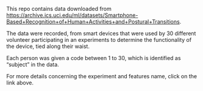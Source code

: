 This repo contains data downloaded from https://archive.ics.uci.edu/ml/datasets/Smartphone-Based+Recognition+of+Human+Activities+and+Postural+Transitions. 

The data were recorded, from smart devices that were used by 30 different volunteer participating in an experiments to determine the functionality of the device, tied along their waist.

Each person was given a code between  1 to 30, which is identified as “subject” in the data.

For more details concerning the experiment and features name, click on the link above.
